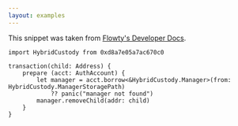 ```yaml
---
layout: examples
---
```


This snippet was taken from [Flowty's Developer Docs](https://docs.flowty.io/developer-docs/hybrid-custody/resources-and-transactions#common-transactions).

```cadence
import HybridCustody from 0xd8a7e05a7ac670c0

transaction(child: Address) {
    prepare (acct: AuthAccount) {
        let manager = acct.borrow<&HybridCustody.Manager>(from: HybridCustody.ManagerStoragePath)
            ?? panic("manager not found")
        manager.removeChild(addr: child)
    }
}
```